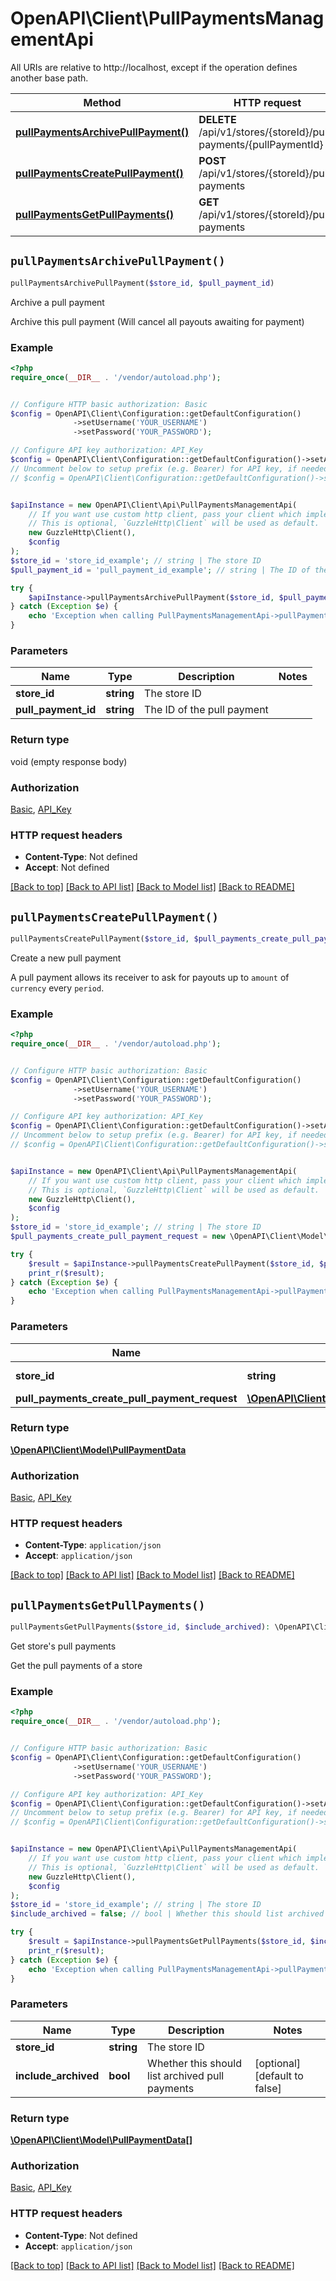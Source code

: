 # OpenAPI\Client\PullPaymentsManagementApi

All URIs are relative to http://localhost, except if the operation defines another base path.

| Method | HTTP request | Description |
| ------------- | ------------- | ------------- |
| [**pullPaymentsArchivePullPayment()**](PullPaymentsManagementApi.md#pullPaymentsArchivePullPayment) | **DELETE** /api/v1/stores/{storeId}/pull-payments/{pullPaymentId} | Archive a pull payment |
| [**pullPaymentsCreatePullPayment()**](PullPaymentsManagementApi.md#pullPaymentsCreatePullPayment) | **POST** /api/v1/stores/{storeId}/pull-payments | Create a new pull payment |
| [**pullPaymentsGetPullPayments()**](PullPaymentsManagementApi.md#pullPaymentsGetPullPayments) | **GET** /api/v1/stores/{storeId}/pull-payments | Get store&#39;s pull payments |


## `pullPaymentsArchivePullPayment()`

```php
pullPaymentsArchivePullPayment($store_id, $pull_payment_id)
```

Archive a pull payment

Archive this pull payment (Will cancel all payouts awaiting for payment)

### Example

```php
<?php
require_once(__DIR__ . '/vendor/autoload.php');


// Configure HTTP basic authorization: Basic
$config = OpenAPI\Client\Configuration::getDefaultConfiguration()
              ->setUsername('YOUR_USERNAME')
              ->setPassword('YOUR_PASSWORD');

// Configure API key authorization: API_Key
$config = OpenAPI\Client\Configuration::getDefaultConfiguration()->setApiKey('Authorization', 'YOUR_API_KEY');
// Uncomment below to setup prefix (e.g. Bearer) for API key, if needed
// $config = OpenAPI\Client\Configuration::getDefaultConfiguration()->setApiKeyPrefix('Authorization', 'Bearer');


$apiInstance = new OpenAPI\Client\Api\PullPaymentsManagementApi(
    // If you want use custom http client, pass your client which implements `GuzzleHttp\ClientInterface`.
    // This is optional, `GuzzleHttp\Client` will be used as default.
    new GuzzleHttp\Client(),
    $config
);
$store_id = 'store_id_example'; // string | The store ID
$pull_payment_id = 'pull_payment_id_example'; // string | The ID of the pull payment

try {
    $apiInstance->pullPaymentsArchivePullPayment($store_id, $pull_payment_id);
} catch (Exception $e) {
    echo 'Exception when calling PullPaymentsManagementApi->pullPaymentsArchivePullPayment: ', $e->getMessage(), PHP_EOL;
}
```

### Parameters

| Name | Type | Description  | Notes |
| ------------- | ------------- | ------------- | ------------- |
| **store_id** | **string**| The store ID | |
| **pull_payment_id** | **string**| The ID of the pull payment | |

### Return type

void (empty response body)

### Authorization

[Basic](../../README.md#Basic), [API_Key](../../README.md#API_Key)

### HTTP request headers

- **Content-Type**: Not defined
- **Accept**: Not defined

[[Back to top]](#) [[Back to API list]](../../README.md#endpoints)
[[Back to Model list]](../../README.md#models)
[[Back to README]](../../README.md)

## `pullPaymentsCreatePullPayment()`

```php
pullPaymentsCreatePullPayment($store_id, $pull_payments_create_pull_payment_request): \OpenAPI\Client\Model\PullPaymentData
```

Create a new pull payment

A pull payment allows its receiver to ask for payouts up to `amount` of `currency` every `period`.

### Example

```php
<?php
require_once(__DIR__ . '/vendor/autoload.php');


// Configure HTTP basic authorization: Basic
$config = OpenAPI\Client\Configuration::getDefaultConfiguration()
              ->setUsername('YOUR_USERNAME')
              ->setPassword('YOUR_PASSWORD');

// Configure API key authorization: API_Key
$config = OpenAPI\Client\Configuration::getDefaultConfiguration()->setApiKey('Authorization', 'YOUR_API_KEY');
// Uncomment below to setup prefix (e.g. Bearer) for API key, if needed
// $config = OpenAPI\Client\Configuration::getDefaultConfiguration()->setApiKeyPrefix('Authorization', 'Bearer');


$apiInstance = new OpenAPI\Client\Api\PullPaymentsManagementApi(
    // If you want use custom http client, pass your client which implements `GuzzleHttp\ClientInterface`.
    // This is optional, `GuzzleHttp\Client` will be used as default.
    new GuzzleHttp\Client(),
    $config
);
$store_id = 'store_id_example'; // string | The store ID
$pull_payments_create_pull_payment_request = new \OpenAPI\Client\Model\PullPaymentsCreatePullPaymentRequest(); // \OpenAPI\Client\Model\PullPaymentsCreatePullPaymentRequest

try {
    $result = $apiInstance->pullPaymentsCreatePullPayment($store_id, $pull_payments_create_pull_payment_request);
    print_r($result);
} catch (Exception $e) {
    echo 'Exception when calling PullPaymentsManagementApi->pullPaymentsCreatePullPayment: ', $e->getMessage(), PHP_EOL;
}
```

### Parameters

| Name | Type | Description  | Notes |
| ------------- | ------------- | ------------- | ------------- |
| **store_id** | **string**| The store ID | |
| **pull_payments_create_pull_payment_request** | [**\OpenAPI\Client\Model\PullPaymentsCreatePullPaymentRequest**](../Model/PullPaymentsCreatePullPaymentRequest.md)|  | [optional] |

### Return type

[**\OpenAPI\Client\Model\PullPaymentData**](../Model/PullPaymentData.md)

### Authorization

[Basic](../../README.md#Basic), [API_Key](../../README.md#API_Key)

### HTTP request headers

- **Content-Type**: `application/json`
- **Accept**: `application/json`

[[Back to top]](#) [[Back to API list]](../../README.md#endpoints)
[[Back to Model list]](../../README.md#models)
[[Back to README]](../../README.md)

## `pullPaymentsGetPullPayments()`

```php
pullPaymentsGetPullPayments($store_id, $include_archived): \OpenAPI\Client\Model\PullPaymentData[]
```

Get store's pull payments

Get the pull payments of a store

### Example

```php
<?php
require_once(__DIR__ . '/vendor/autoload.php');


// Configure HTTP basic authorization: Basic
$config = OpenAPI\Client\Configuration::getDefaultConfiguration()
              ->setUsername('YOUR_USERNAME')
              ->setPassword('YOUR_PASSWORD');

// Configure API key authorization: API_Key
$config = OpenAPI\Client\Configuration::getDefaultConfiguration()->setApiKey('Authorization', 'YOUR_API_KEY');
// Uncomment below to setup prefix (e.g. Bearer) for API key, if needed
// $config = OpenAPI\Client\Configuration::getDefaultConfiguration()->setApiKeyPrefix('Authorization', 'Bearer');


$apiInstance = new OpenAPI\Client\Api\PullPaymentsManagementApi(
    // If you want use custom http client, pass your client which implements `GuzzleHttp\ClientInterface`.
    // This is optional, `GuzzleHttp\Client` will be used as default.
    new GuzzleHttp\Client(),
    $config
);
$store_id = 'store_id_example'; // string | The store ID
$include_archived = false; // bool | Whether this should list archived pull payments

try {
    $result = $apiInstance->pullPaymentsGetPullPayments($store_id, $include_archived);
    print_r($result);
} catch (Exception $e) {
    echo 'Exception when calling PullPaymentsManagementApi->pullPaymentsGetPullPayments: ', $e->getMessage(), PHP_EOL;
}
```

### Parameters

| Name | Type | Description  | Notes |
| ------------- | ------------- | ------------- | ------------- |
| **store_id** | **string**| The store ID | |
| **include_archived** | **bool**| Whether this should list archived pull payments | [optional] [default to false] |

### Return type

[**\OpenAPI\Client\Model\PullPaymentData[]**](../Model/PullPaymentData.md)

### Authorization

[Basic](../../README.md#Basic), [API_Key](../../README.md#API_Key)

### HTTP request headers

- **Content-Type**: Not defined
- **Accept**: `application/json`

[[Back to top]](#) [[Back to API list]](../../README.md#endpoints)
[[Back to Model list]](../../README.md#models)
[[Back to README]](../../README.md)
